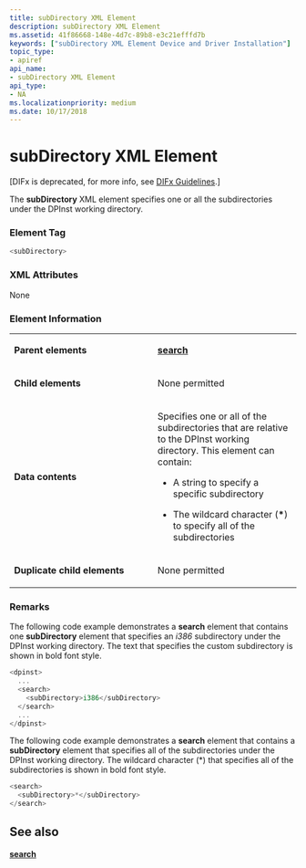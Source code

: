 ```yaml
---
title: subDirectory XML Element
description: subDirectory XML Element
ms.assetid: 41f86668-148e-4d7c-89b8-e3c21efffd7b
keywords: ["subDirectory XML Element Device and Driver Installation"]
topic_type:
- apiref
api_name:
- subDirectory XML Element
api_type:
- NA
ms.localizationpriority: medium
ms.date: 10/17/2018
---
```


# subDirectory XML Element


\[DIFx is deprecated, for more info, see [DIFx Guidelines](https://msdn.microsoft.com/windows/hardware/drivers/install/difx-guidelines).\]

The **subDirectory** XML element specifies one or all the subdirectories under the DPInst working directory.

### Element Tag

```cpp
<subDirectory>
```

### XML Attributes

None

### Element Information

<table>
<colgroup>
<col width="50%" />
<col width="50%" />
</colgroup>
<tbody>
<tr class="odd">
<td align="left"><p><strong>Parent elements</strong></p></td>
<td align="left"><p><a href="search-xml-element.md" data-raw-source="[&lt;strong&gt;search&lt;/strong&gt;](search-xml-element.md)"><strong>search</strong></a></p></td>
</tr>
<tr class="even">
<td align="left"><p><strong>Child elements</strong></p></td>
<td align="left"><p>None permitted</p></td>
</tr>
<tr class="odd">
<td align="left"><p><strong>Data contents</strong></p></td>
<td align="left"><p>Specifies one or all of the subdirectories that are relative to the DPInst working directory. This element can contain:</p>
<ul>
<li><p>A string to specify a specific subdirectory</p></li>
<li><p>The wildcard character (<strong>*</strong>) to specify all of the subdirectories</p></li>
</ul></td>
</tr>
<tr class="even">
<td align="left"><p><strong>Duplicate child elements</strong></p></td>
<td align="left"><p>None permitted</p></td>
</tr>
</tbody>
</table>

 

### <a href="" id="comments"></a>Remarks

The following code example demonstrates a **search** element that contains one **subDirectory** element that specifies an *i386* subdirectory under the DPInst working directory. The text that specifies the custom subdirectory is shown in bold font style.

```cpp
<dpinst>
  ...
  <search>
    <subDirectory>i386</subDirectory>
  </search>
  ...
</dpinst>
```

The following code example demonstrates a **search** element that contains a **subDirectory** element that specifies all of the subdirectories under the DPInst working directory. The wildcard character (\*) that specifies all of the subdirectories is shown in bold font style.

```cpp
<search>
  <subDirectory>*</subDirectory>
</search>
```

## See also


[**search**](search-xml-element.md)

 

 






